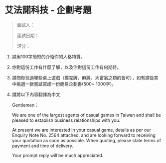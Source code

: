 # 艾法諾科技 - 企劃考題
> 面試人：
> 
> 面試日期： 
> 
> 評分：

1. 請用100字簡短的介紹你的人格特質。

2. 你對這份工作有什麼了解，以及你對這份工作有何期待。

1. 請問你玩過哪些桌上遊戲（撲克牌、麻將、大富翁之類的皆可），如有請從其中挑選一款嘗試寫成一份簡易企劃書(500~ 1000字)。

3. 請將以下內容翻譯為中文

	Gentlemen：
	
	We are one of the largest agents of casual games in Taiwan and shall be pleased to establish business relationships with you.

	At present we are interested in your casual game, details as per our Enquiry Note No. 2564 attached, and are looking forward to receiving your quotation as soon as possible. When quoting, please state terms of payment and time of delivery.

	Your prompt reply will be much appreciated.


